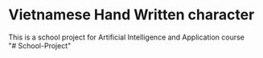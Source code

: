 # Vietnamese Hand Written character 
This is a school project for Artificial Intelligence and Application course  
"# School-Project" 
